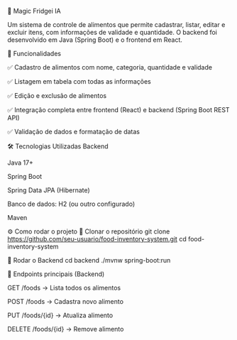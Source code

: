 🍎 Magic Fridgei IA

Um sistema de controle de alimentos que permite cadastrar, listar, editar e excluir itens, com informações de validade e quantidade.
O backend foi desenvolvido em Java (Spring Boot) e o frontend em React.

📌 Funcionalidades

✅ Cadastro de alimentos com nome, categoria, quantidade e validade

✅ Listagem em tabela com todas as informações

✅ Edição e exclusão de alimentos

✅ Integração completa entre frontend (React) e backend (Spring Boot REST API)

✅ Validação de dados e formatação de datas

🛠️ Tecnologias Utilizadas
Backend

Java 17+

Spring Boot

Spring Data JPA (Hibernate)

Banco de dados: H2 (ou outro configurado)

Maven

⚙️ Como rodar o projeto
🔹 Clonar o repositório
git clone https://github.com/seu-usuario/food-inventory-system.git
cd food-inventory-system

🔹 Rodar o Backend
cd backend
./mvnw spring-boot:run


📡 Endpoints principais (Backend)

GET /foods → Lista todos os alimentos

POST /foods → Cadastra novo alimento

PUT /foods/{id} → Atualiza alimento

DELETE /foods/{id} → Remove alimento
